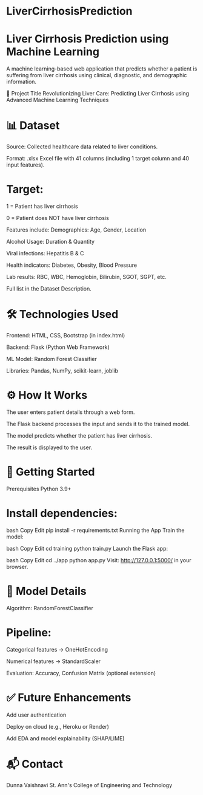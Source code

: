 # LiverCirrhosisPrediction
# Liver Cirrhosis Prediction using Machine Learning
A machine learning-based web application that predicts whether a patient is suffering from liver cirrhosis using clinical, diagnostic, and demographic information.

📌 Project Title Revolutionizing Liver Care: Predicting Liver Cirrhosis using Advanced Machine Learning Techniques

# 📊 Dataset
Source: Collected healthcare data related to liver conditions.

Format: .xlsx Excel file with 41 columns (including 1 target column and 40 input features).

# Target:
1 = Patient has liver cirrhosis

0 = Patient does NOT have liver cirrhosis

Features include: Demographics: Age, Gender, Location

Alcohol Usage: Duration & Quantity

Viral infections: Hepatitis B & C

Health indicators: Diabetes, Obesity, Blood Pressure

Lab results: RBC, WBC, Hemoglobin, Bilirubin, SGOT, SGPT, etc.

Full list in the Dataset Description.

# 🛠️ Technologies Used
Frontend: HTML, CSS, Bootstrap (in index.html)

Backend: Flask (Python Web Framework)

ML Model: Random Forest Classifier

Libraries: Pandas, NumPy, scikit-learn, joblib

# ⚙️ How It Works
The user enters patient details through a web form.

The Flask backend processes the input and sends it to the trained model.

The model predicts whether the patient has liver cirrhosis.

The result is displayed to the user.

# 🚀 Getting Started
Prerequisites Python 3.9+

# Install dependencies:
bash Copy Edit pip install -r requirements.txt Running the App Train the model:

bash Copy Edit cd training python train.py Launch the Flask app:

bash Copy Edit cd ../app python app.py Visit: http://127.0.0.1:5000/ in your browser.

# 🧠 Model Details
Algorithm: RandomForestClassifier

# Pipeline:

Categorical features → OneHotEncoding

Numerical features → StandardScaler

Evaluation: Accuracy, Confusion Matrix (optional extension)

# ✅ Future Enhancements
Add user authentication

Deploy on cloud (e.g., Heroku or Render)

Add EDA and model explainability (SHAP/LIME)

# 📬 Contact
Dunna Vaishnavi St. Ann's College of Engineering and Technology
